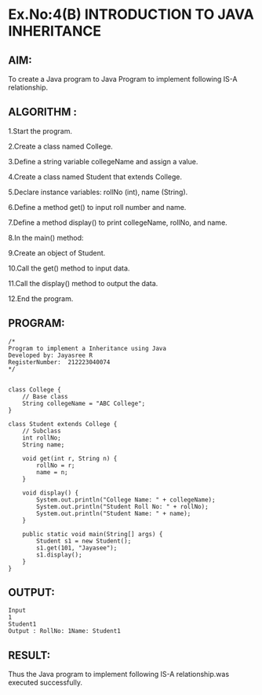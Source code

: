 # Ex.No:4(B) INTRODUCTION TO JAVA INHERITANCE

## AIM:
To create  a Java program to Java Program to implement following IS-A relationship.

## ALGORITHM :
1.Start the program.

2.Create a class named College.

3.Define a string variable collegeName and assign a value.

4.Create a class named Student that extends College.

5.Declare instance variables: rollNo (int), name (String).

6.Define a method get() to input roll number and name.

7.Define a method display() to print collegeName, rollNo, and name.

8.In the main() method:

9.Create an object of Student.

10.Call the get() method to input data.

11.Call the display() method to output the data.

12.End the program.







## PROGRAM:
 ```
/*
Program to implement a Inheritance using Java
Developed by: Jayasree R
RegisterNumber:  212223040074
*/
```

```

class College {
    // Base class
    String collegeName = "ABC College";
}

class Student extends College {
    // Subclass
    int rollNo;
    String name;

    void get(int r, String n) {
        rollNo = r;
        name = n;
    }

    void display() {
        System.out.println("College Name: " + collegeName);
        System.out.println("Student Roll No: " + rollNo);
        System.out.println("Student Name: " + name);
    }

    public static void main(String[] args) {
        Student s1 = new Student();
        s1.get(101, "Jayasee");
        s1.display();
    }
}

```



## OUTPUT:

```
Input
1
Student1
Output : RollNo: 1Name: Student1
```


## RESULT:
Thus the Java program to implement following IS-A relationship.was  executed successfully.

